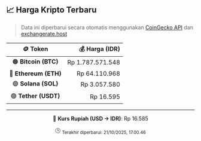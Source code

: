 

<!-- HARGA_KRIPTO -->
## 📈 Harga Kripto Terbaru

> Data ini diperbarui secara otomatis menggunakan [CoinGecko API](https://www.coingecko.com/) dan [exchangerate.host](https://exchangerate.host/)

<div align="center">

| 🪙 Token | 💰 Harga (IDR) |
|:------:|---------------:|
| 🟠 **Bitcoin (BTC)**   | Rp 1.787.571.548 |
| 🔵 **Ethereum (ETH)**  | Rp 64.110.968 |
| 🟣 **Solana (SOL)**    | Rp 3.057.580 |
| 🟢 **Tether (USDT)**   | Rp 16.595 |

---

💱 **Kurs Rupiah (USD → IDR)**: Rp 16.585

🕒 <sub>Terakhir diperbarui: 21/10/2025, 17.00.46</sub>

</div>
<!-- /HARGA_KRIPTO -->